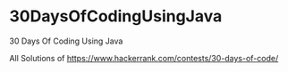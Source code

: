 # 30DaysOfCodingUsingJava
30 Days Of Coding Using Java

All Solutions of https://www.hackerrank.com/contests/30-days-of-code/
